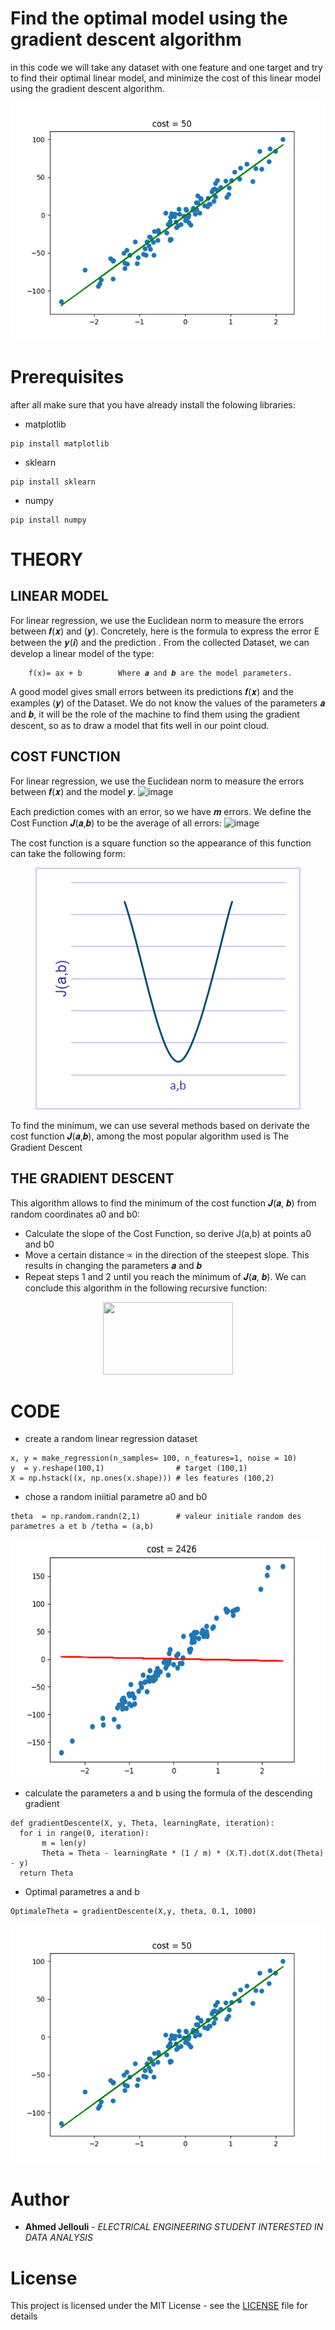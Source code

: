 
# Find the optimal model using the gradient descent algorithm

in this code we will take any dataset with one feature and one target and try to find their optimal linear model, and minimize the cost of this linear model using the gradient descent algorithm.

<p align="center">
  <img width="550" height="380" src="optimalModele.png">
</p>

# Prerequisites

after all make sure that you have already install the folowing libraries:

- matplotlib
```
pip install matplotlib
```
-  sklearn 
```
pip install sklearn 
```
- numpy 
```
pip install numpy 
```

# THEORY
## **LINEAR MODEL** 
For linear regression, we use the Euclidean norm to measure the errors between 𝒇(𝒙) and (𝒚). Concretely, here is the formula to express the error E between the 𝒚(𝒊) and the prediction .
From the collected Dataset, we can develop a linear model of the type:
```
    f(x)= ax + b        Where 𝒂 and 𝒃 are the model parameters.
```
A good model gives small errors between its predictions 𝒇(𝒙) and the examples (𝒚) of the Dataset. 
We do not know the values of the parameters 𝒂 and 𝒃, it will be the role of the machine to find them using the gradient descent, so as to draw a model that fits well in our point cloud.
## **COST FUNCTION**
For linear regression, we use the Euclidean norm to measure the errors between 𝒇(𝒙) and the model 𝒚.
![image](https://user-images.githubusercontent.com/90426606/162482149-b6648431-4fd2-4b1b-b6d6-b20961fd5eae.png)

Each prediction comes with an error, so we have 𝒎 errors. We define the Cost Function 𝑱(𝒂,𝒃) to be the average of all errors:
![image](https://user-images.githubusercontent.com/90426606/162481932-6bc7b101-8cf1-43cf-b3cf-0fc604257d89.png)

The cost function is a square function so the appearance of this function can take the following form:
<p align="center">
  <img width="424" height="387" src="CostFunction.png">
</p>
To find the minimum, we can use several methods based on derivate the cost function  𝑱(𝒂,𝒃), among the most popular algorithm used is The Gradient Descent

## **THE GRADIENT DESCENT**
This algorithm allows to find the minimum of the cost function 𝑱(𝒂, 𝒃) from random coordinates a0 and b0:

- Calculate the slope of the Cost Function, so derive J(a,b) at points a0 and b0
- Move a certain distance ∝ in the direction of the steepest slope. This results in changing the parameters 𝒂 and 𝒃
- Repeat steps 1 and 2 until you reach the minimum of 𝑱(𝒂, 𝒃).
We can conclude this algorithm in the following recursive function:
<p align="center">
  <img width="208" height="116" src="https://user-images.githubusercontent.com/90426606/162487031-8133e2c4-a00e-4b73-b3c1-22672c6c5835.png">
</p>

# CODE

- create a random linear regression dataset

```
x, y = make_regression(n_samples= 100, n_features=1, noise = 10)  
y  = y.reshape(100,1)                # target (100,1)  
X = np.hstack((x, np.ones(x.shape))) # les features (100,2) 
```
- chose a random iniitial parametre a0 and b0
```
theta  = np.random.randn(2,1)        # valeur initiale random des parametres a et b /tetha = (a,b)    
```
<p align="center">
  <img width="550" height="380" src="initialModele.png">
</p>

- calculate the parameters a and b using the formula of the descending gradient

```
def gradientDescente(X, y, Theta, learningRate, iteration):
  for i in range(0, iteration):
       m = len(y)
       Theta = Theta - learningRate * (1 / m) * (X.T).dot(X.dot(Theta) - y)
  return Theta  
```
- Optimal parametres a and b

```
OptimaleTheta = gradientDescente(X,y, theta, 0.1, 1000)  
```
<p align="center">
  <img width="550" height="380" src="optimalModele.png">
</p>


# Author

* **Ahmed Jellouli** - *ELECTRICAL ENGINEERING STUDENT INTERESTED IN DATA ANALYSIS*

# License

This project is licensed under the MIT License - see the [LICENSE](LICENSE) file for details
